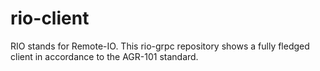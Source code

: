 # rio-client
RIO stands for Remote-IO. This rio-grpc repository shows a fully fledged client in accordance to the AGR-101 standard. 
